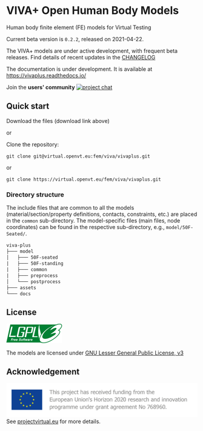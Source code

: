 # VIVA+ Open Human Body Models

Human body finite element (FE) models for Virtual Testing

Current beta version is `0.2.2`, released on 2021-04-22. 

The VIVA+ models are under active development, with frequent beta releases. Find details of recent updates in the [CHANGELOG](CHANGELOG.md)

The documentation is under development. It is available at <https://vivaplus.readthedocs.io/>

Join the **users' community** [![project chat](https://img.shields.io/badge/zulip-join_chat-brightgreen.svg)](https://vivaplus.zulipchat.com)

## Quick start

Download the files (download link above)

or

Clone the repository:

```
git clone git@virtual.openvt.eu:fem/viva/vivaplus.git
```

or 

```
git clone https://virtual.openvt.eu/fem/viva/vivaplus.git
```

### Directory structure

The include files that are common to all the models (material/section/property definitions, contacts, constraints, etc.) are placed in the `common` sub-directory. The model-specific files (main files, node coordinates) can be found in the respective sub-directory, e.g., `model/50F-Seated/`.

```
viva-plus
├─── model
│   ├─── 50F-seated
|   ├─── 50F-standing
|   ├─── common
|   ├─── preprocess
│   └─── postprocess
├─── assets
└─── docs
```

## License

![LGPLv3)](docs/images/lgplv3.png)

The models are licensed under [GNU Lesser General Public License, v3](https://www.gnu.org/licenses/lgpl-3.0-standalone.html)


## Acknowledgement

![VIRTUAL Funding](docs/images/VIRTUAL_EUFunding.png)
See [projectvirtual.eu](https://projectvirtual.eu/) for more details.